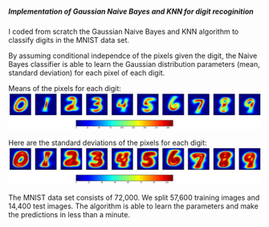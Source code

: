 ##### Implementation of Gaussian Naive Bayes and KNN for digit recoginition

I coded from scratch the Gaussian Naive Bayes and KNN algorithm to classify digits in the MNIST data set.

By assuming conditional independce of the pixels given the digit, the Naive Bayes classifier is able to learn the Gaussian distribution parameters (mean, standard deviation) for each pixel of each digit.

Means of the pixels for each digit:
![](images/NB_means.png?raw=true)


Here are the standard deviations of the pixels for each digit:
![](images/NB_stdev.png?raw=true)

The MNIST data set consists of 72,000. We split 57,600 training images and 14,400 test images. The algorithm is able to learn the parameters and make the predictions in less than a minute.